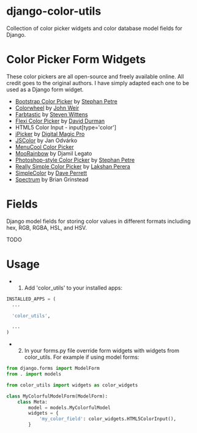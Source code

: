 django-color-utils
===================

Collection of color picker widgets and color database model fields for Django.


Color Picker Form Widgets
=======
These color pickers are all open-source and freely available online.  All credit goes to the original authors.  I have simply adapted each one to be used as a Django form widget.

* [Bootstrap Color Picker](http://www.eyecon.ro/bootstrap-colorpicker/) by [Stephan Petre](http://www.eyecon.ro/)
* [Colorwheel](http://jweir.github.com/colorwheel/) by [John Weir](http://famedriver.com/)
* [Farbtastic](http://acko.net/blog/farbtastic-jquery-color-picker-plug-in/) by [Steven Wittens](http://acko.net/)
* [Flexi Color Picker](http://www.daviddurman.com/flexi-color-picker/) by [David Durman](http://www.daviddurman.com/)
* HTML5 Color Input - input[type='color']
* [jPicker](http://www.digitalmagicpro.com/jPicker/) by [Digital Magic Pro](http://www.digitalmagicpro.com/)
* [JSColor](http://jscolor.com) by Jan Odvárko
* [MenuCool Color Picker](http://www.menucool.com/color-picker)
* [MooRainbow](http://moorainbow.woolly-sheep.net/) by Djamil Legato
* [Photoshop-style Color Picker](http://www.eyecon.ro/colorpicker/) by [Stephan Petre](http://www.eyecon.ro/)
* [Really Simple Color Picker](http://laktek.com/2008/10/27/really-simple-color-picker-in-jquery/) by [Lakshan Perera](http://laktek.com/about)
* [SimpleColor](http://recursive-design.com/projects/jquery-simple-color/) by [Dave Perrett](http://recursive-design.com/)
* [Spectrum](http://bgrins.github.com/spectrum/) by Brian Grinstead


Fields
======
Django model fields for storing color values in different formats including hex, RGB, RGBA, HSL, and HSV.

TODO


Usage
======

* 1. Add 'color_utils' to your installed apps:

```python
INSTALLED_APPS = (
  ...

  'color_utils',

  ...
)
```

* 2. In your forms.py file override form widgets with widgets from color_utils. For example if using model forms:

```python
from django.forms import ModelForm
from . import models

from color_utils import widgets as color_widgets

class MyColorfulModelForm(ModelForm):
    class Meta:
        model = models.MyColorfulModel
        widgets = {
            'my_color_field': color_widgets.HTML5ColorInput(),
        }
```
